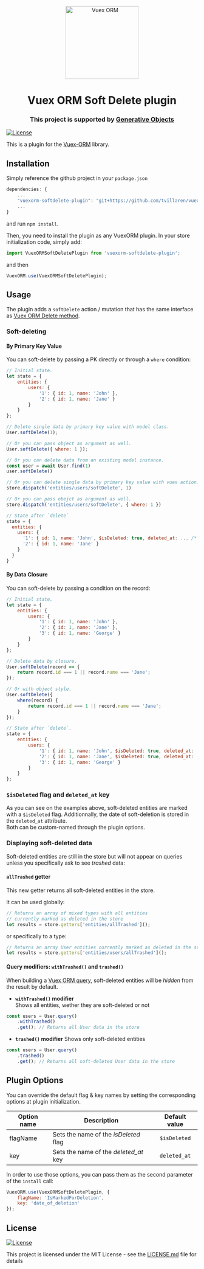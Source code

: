 <p align="center">
  <img width="192" src="https://github.com/vuex-orm/vuex-orm/blob/master/logo-vuex-orm.png" alt="Vuex ORM">
</p>

<h1 align="center">Vuex ORM Soft Delete plugin</h1>

<h3 align="center">This project is supported by <a href="https://www.generativeobjects.com/" target="_blank">Generative Objects</a></h3>

[![License](http://img.shields.io/:license-mit-blue.svg?style=flat-square)](http://badges.mit-license.org)

This is a plugin for the [Vuex-ORM](https://github.com/vuex-orm/vuex-orm) library.

## Installation

Simply reference the github project in your `package.json`

```javascript
dependencies: {
    ...
    "vuexorm-softdelete-plugin": "git+https://github.com/tvillaren/vuexorm-softdelete-plugin.git"
    ...
}
```

and run `npm install`.

Then, you need to install the plugin as any VuexORM plugin. In your store initialization code, simply add:

```javascript
import VuexORMSoftDeletePlugin from 'vuexorm-softdelete-plugin';
```

and then

```javascript
VuexORM.use(VuexORMSoftDeletePlugin);
```

## Usage

The plugin adds a `softDelete` action / mutation that has the same interface as [Vuex ORM Delete method](https://vuex-orm.github.io/vuex-orm/guide/store/deleting-data.html).

### Soft-deleting

#### By Primary Key Value

You can soft-delete by passing a PK directly or through a `where` condition:

```js
// Initial state.
let state = {
    entities: {
        users: {
            '1': { id: 1, name: 'John' },
            '2': { id: 1, name: 'Jane' }
        }
    }
};

// Delete single data by primary key value with model class.
User.softDelete(1);

// Or you can pass object as argument as well.
User.softDelete({ where: 1 });

// Or you can delete data from an existing model instance.
const user = await User.find(1)
user.softDelete()

// Or you can delete single data by primary key value with vuex action.
store.dispatch('entities/users/softDelete', 1)

// Or you can pass obejct as argument as well.
store.dispatch('entities/users/softDelete', { where: 1 })

// State after `delete`
state = {
  entities: {
    users: {
      '1': { id: 1, name: 'John', $isDeleted: true, deleted_at: ... /* JS Date of deletion */ },
      '2': { id: 1, name: 'Jane' }
    }
  }
}
```

#### By Data Closure

You can soft-delete by passing a condition on the record:

```js
// Initial state.
let state = {
    entities: {
        users: {
            '1': { id: 1, name: 'John' },
            '2': { id: 1, name: 'Jane' },
            '3': { id: 1, name: 'George' }
        }
    }
};

// Delete data by closure.
User.softDelete(record => {
    return record.id === 1 || record.name === 'Jane';
});

// Or with object style.
User.softDelete({
    where(record) {
        return record.id === 1 || record.name === 'Jane';
    }
});

// State after `delete`.
state = {
    entities: {
        users: {
            '1': { id: 1, name: 'John', $isDeleted: true, deleted_at: ... /* JS Date of deletion */ },
            '2': { id: 1, name: 'Jane', $isDeleted: true, deleted_at: ... /* JS Date of deletion */ },
            '3': { id: 1, name: 'George' }
        }
    }
};
```

### `$isDeleted` flag and `deleted_at` key

As you can see on the examples above, soft-deleted entities are marked with a `$isDeleted` flag. Additionnally, the date of soft-deletion is stored in the `deleted_at` attribute.  
Both can be custom-named through the plugin options.

### Displaying soft-deleted data

Soft-deleted entities are still in the store but will not appear on queries unless you specifically ask to see _trashed_ data:

#### `allTrashed` getter

This new getter returns all soft-deleted entities in the store.

It can be used globally:

```javascript
// Returns an array of mixed types with all entities
// currently marked as deleted in the store
let results = store.getters['entities/allTrashed']();
```

or specifically to a type:

```javascript
// Returns an array User entities currently marked as deleted in the store
let results = store.getters['entities/users/allTrashed']();
```

#### Query modifiers: `withTrashed()` and `trashed()`

When building a [Vuex ORM query](https://vuex-orm.github.io/vuex-orm/guide/store/retrieving-data.html#query-builder), soft-deleted entities will be _hidden_ from the result by default.

-   **`withTrashed()` modifier**  
    Shows all entities, wether they are soft-deleted or not

```js
const users = User.query()
    .withTrashed()
    .get(); // Returns all User data in the store
```

-   **`trashed()` modifier**
    Shows only soft-deleted entities

```js
const users = User.query()
    .trashed()
    .get(); // Returns all soft-deleted User data in the store
```

## Plugin Options

You can override the default flag & key names by setting the corresponding options at plugin initialization.

| Option name | Description                           | Default value |
| ----------- | ------------------------------------- | :-----------: |
| flagName    | Sets the name of the _isDeleted_ flag | `$isDeleted`  |
| key         | Sets the name of the _deleted_at_ key | `deleted_at`  |

In order to use those options, you can pass them as the second parameter of the `install` call:

```javascript
VuexORM.use(VuexORMSoftDeletePlugin, {
    flagName: 'IsMarkedForDeletion',
    key: 'date_of_deletion'
});
```

## License

[![License](http://img.shields.io/:license-mit-blue.svg?style=flat-square)](http://badges.mit-license.org)

This project is licensed under the MIT License - see the [LICENSE.md](LICENSE.md) file for details
